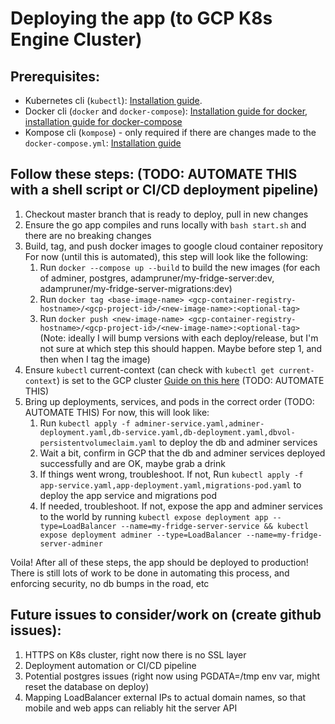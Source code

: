 # Deploying the app (to GCP K8s Engine Cluster)

## Prerequisites:
- Kubernetes cli (`kubectl`): [Installation guide](https://kubernetes.io/docs/tasks/tools/install-kubectl/).
- Docker cli (`docker` and `docker-compose`): [Installation guide for docker](https://docs.docker.com/get-docker/), [installation guide for docker-compose](https://docs.docker.com/compose/install/)
- Kompose cli (`kompose`) - only required if there are changes made to the `docker-compose.yml`: [Installation guide](https://kompose.io/setup/)

## Follow these steps: (TODO: AUTOMATE THIS with a shell script or CI/CD deployment pipeline)
1. Checkout master branch that is ready to deploy, pull in new changes
2. Ensure the go app compiles and runs locally with `bash start.sh` and there are no breaking changes
3. Build, tag, and push docker images to google cloud container repository
  For now (until this is automated), this step will look like the following:
    1. Run `docker --compose up --build` to build the new images (for each of adminer, postgres, adampruner/my-fridge-server:dev, adampruner/my-fridge-server-migrations:dev)
    2. Run `docker tag <base-image-name> <gcp-container-registry-hostname>/<gcp-project-id>/<new-image-name>:<optional-tag>`
    3. Run `docker push <new-image-name> <gcp-container-registry-hostname>/<gcp-project-id>/<new-image-name>:<optional-tag>`
    (Note: ideally I will bump versions with each deploy/release, but I'm not sure at which step this should happen. Maybe before step 1, and then when I tag the image)
4. Ensure `kubectl` current-context (can check with `kubectl get current-context`) is set to the GCP cluster [Guide on this here](https://cloud.google.com/kubernetes-engine/docs/how-to/cluster-access-for-kubectl) (TODO: AUTOMATE THIS)
5. Bring up deployments, services, and pods in the correct order (TODO: AUTOMATE THIS)
  For now, this will look like:
    1. Run `kubectl apply -f adminer-service.yaml,adminer-deployment.yaml,db-service.yaml,db-deployment.yaml,dbvol-persistentvolumeclaim.yaml` to deploy the db and adminer services
    2. Wait a bit, confirm in GCP that the db and adminer services deployed successfully and are OK, maybe grab a drink
    3. If things went wrong, troubleshoot. If not, Run `kubectl apply -f app-service.yaml,app-deployment.yaml,migrations-pod.yaml` to deploy the app service and migrations pod
    4. If needed, troubleshoot. If not, expose the app and adminer services to the world by running `kubectl expose deployment app --type=LoadBalancer --name=my-fridge-server-service && kubectl expose deployment adminer --type=LoadBalancer --name=my-fridge-server-adminer`

Voila! After all of these steps, the app should be deployed to production! There is still lots of work to be done in automating this process, and enforcing security, no db bumps in the road, etc

## Future issues to consider/work on (create github issues):
1. HTTPS on K8s cluster, right now there is no SSL layer
2. Deployment automation or CI/CD pipeline
3. Potential postgres issues (right now using PGDATA=/tmp env var, might reset the database on deploy)
4. Mapping LoadBalancer external IPs to actual domain names, so that mobile and web apps can reliably hit the server API
    
